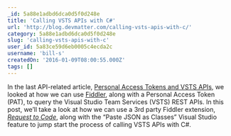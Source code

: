 ```yaml
---
_id: 5a88e1adbd6dca0d5f0d248e
title: 'Calling VSTS APIs with C#'
url: 'http://blog.devmatter.com/calling-vsts-apis-with-c/'
category: 5a88e1adbd6dca0d5f0d248e
slug: 'calling-vsts-apis-with-c'
user_id: 5a83ce59d6eb0005c4ecda2c
username: 'bill-s'
createdOn: '2016-01-09T08:00:55.000Z'
tags: []
---
```


In the last API-related article, <a href="http://blog.devmatter.com/personal-access-tokens-and-vsts-apis/">Personal Access Tokens and VSTS APIs</a>, we looked at how we can use <a href="http://www.telerik.com/fiddler">Fiddler</a>, along with a Personal Access Token (PAT), to query the Visual Studio Team Services (VSTS) REST APIs. In this post, we’ll take a look at how we can use a 3rd party Fiddler extension, <em><a href="http://www.chadsowald.com/software/fiddler-extension-request-to-code">Request to Code</a></em>, along with the “Paste JSON as Classes” Visual Studio feature to jump start the process of calling VSTS APIs with C#.
